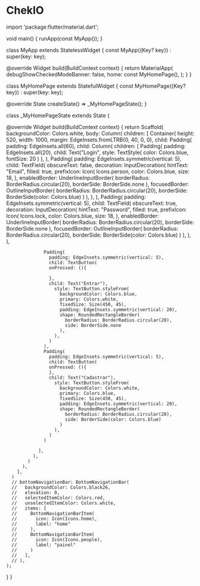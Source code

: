 # ChekIO

import 'package:flutter/material.dart';

void main() {
  runApp(const MyApp());
}

class MyApp extends StatelessWidget {
  const MyApp({Key? key}) : super(key: key);

  @override
  Widget build(BuildContext context) {
    return MaterialApp(
      debugShowCheckedModeBanner: false,
      home: const MyHomePage(),
    );
  }
}

class MyHomePage extends StatefulWidget {
  const MyHomePage({Key? key}) : super(key: key);

  @override
  State<MyHomePage> createState() => _MyHomePageState();
}

class _MyHomePageState extends State<MyHomePage> {

  @override
  Widget build(BuildContext context) {
    return Scaffold(
      backgroundColor: Colors.white,
      body: Column(
        children: [
          Container(
            height: 520,
            width: 1000,
            margin: EdgeInsets.fromLTRB(0, 40, 0, 0),
            child: Padding(
              padding: EdgeInsets.all(60),
              child: Column(
                children: [
                  Padding(
                    padding: EdgeInsets.all(20),
                    child: Text("Login",
                      style: TextStyle(
                        color: Colors.blue,
                        fontSize: 20
                      )
                    ),
                  ),
                  Padding(
                    padding: EdgeInsets.symmetric(vertical: 5),
                    child: TextField(
                      obscureText: false,
                      decoration: InputDecoration(
                        hintText: "Email",
                        filled: true,
                        prefixIcon: Icon(
                          Icons.person, 
                          color: Colors.blue,
                          size: 18,
                        ),
                        enabledBorder: UnderlineInputBorder(
                          borderRadius: BorderRadius.circular(20),
                          borderSide: BorderSide.none
                        ),
                        focusedBorder: OutlineInputBorder(
                          borderRadius: BorderRadius.circular(20),
                          borderSide: BorderSide(color: Colors.blue)
                        )
                      ),
                    ),
                  ),
                  Padding(
                    padding: EdgeInsets.symmetric(vertical: 5),
                    child: TextField(
                      obscureText: true,
                      decoration: InputDecoration(
                        hintText: "Password",
                        filled: true,
                        prefixIcon: Icon(
                          Icons.lock, 
                          color: Colors.blue,
                          size: 18,
                        ),
                        enabledBorder: UnderlineInputBorder(
                          borderRadius: BorderRadius.circular(20),
                          borderSide: BorderSide.none
                        ),
                        focusedBorder: OutlineInputBorder(
                          borderRadius: BorderRadius.circular(20),
                          borderSide: BorderSide(color: Colors.blue)
                        )
                      ),
                    ), 
                  ),  
                
                  Padding(
                    padding: EdgeInsets.symmetric(vertical: 5),
                    child: TextButton(
                    onPressed: (){

                    }, 
                    child: Text("Entrar"),
                      style: TextButton.styleFrom(
                        backgroundColor: Colors.blue,
                        primary: Colors.white,
                        fixedSize: Size(450, 45),
                        padding: EdgeInsets.symmetric(vertical: 20),
                        shape: RoundedRectangleBorder(
                          borderRadius: BorderRadius.circular(20),
                          side: BorderSide.none
                        ),
                      ),
                    )
                  ),
                  Padding(
                    padding: EdgeInsets.symmetric(vertical: 5),
                    child: TextButton(
                    onPressed: (){
                    }, 
                    child: Text("Cadastrar"),
                      style: TextButton.styleFrom(
                        backgroundColor: Colors.white,
                        primary: Colors.blue,
                        fixedSize: Size(450, 45),
                        padding: EdgeInsets.symmetric(vertical: 20),
                        shape: RoundedRectangleBorder(
                          borderRadius: BorderRadius.circular(20),
                          side: BorderSide(color: Colors.blue)
                        )
                      ),
                    )
                  )
                  
                ],
              ),
            )
          ),
        ],
      )
      // bottomNavigationBar: BottomNavigationBar(
      //   backgroundColor: Colors.black26,
      //   elevation: 0,
      //   selectedItemColor: Colors.red,
      //   unselectedItemColor: Colors.white,
      //   items: [
      //     BottomNavigationBarItem(
      //       icon: Icon(Icons.home),
      //       label: "home"
      //     ),
      //     BottomNavigationBarItem(
      //       icon: Icon(Icons.people),
      //       label: "painel"
      //     )
      //   ],
      // ),
    );
  }
}
